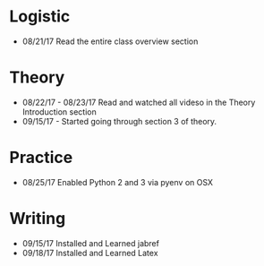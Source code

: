 # Logistic

* 08/21/17 Read the entire class overview section 

# Theory

* 08/22/17 - 08/23/17 Read and watched all videso in the Theory Introduction section
* 09/15/17 - Started going through section 3 of theory.

# Practice

* 08/25/17 Enabled Python 2 and 3 via pyenv on OSX

# Writing

* 09/15/17 Installed and Learned jabref
* 09/18/17 Installed and Learned Latex
